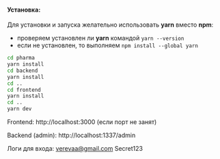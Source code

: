 #### Установка:
Для установки и запуска желательно использовать **yarn** вместо **npm**:
- проверяем установлен ли **yarn** командой `yarn --version`
- если не установлен, то выполняем `npm install --global yarn`

```bash
cd pharma
yarn install
cd backend
yarn install
cd ..
cd frontend
yarn install
cd ..
yarn dev
```
Frontend: http://localhost:3000 (если порт не занят)

Backend (admin): http://localhost:1337/admin

Логи для входа: verevaa@gmail.com Secret123

